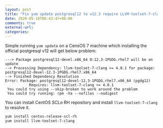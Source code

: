 ```yaml
---
layout: post
title: "Fix yum update postgresql12 to v12.3 require LLVM-toolset-7-clang >= 4.0.1 dependency problem"
date: 2020-05-16T06:43:47+08:00
comments: true
external-url:
categories:
---
```


Simple running `yum update` on a CensOS 7 machine which installing the official postgresql v12 will get below problem:

```text
---> Package postgresql12-devel.x86_64 0:12.3-1PGDG.rhel7 will be an update
--> Processing Dependency: llvm-toolset-7-clang >= 4.0.1 for package: postgresql12-devel-12.3-1PGDG.rhel7.x86_64
--> Finished Dependency Resolution
Error: Package: postgresql12-devel-12.3-1PGDG.rhel7.x86_64 (pgdg12)
           Requires: llvm-toolset-7-clang >= 4.0.1
 You could try using --skip-broken to work around the problem
 You could try running: rpm -Va --nofiles --nodigest
```

You can install CentOS SCLo RH repository and install `llvm-toolset-7-clang` to resolve it.

```bash
yum install centos-release-scl-rh
yum install llvm-toolset-7-clang
```
